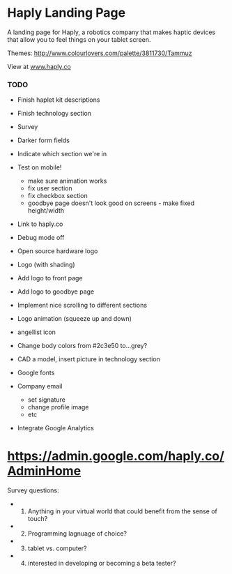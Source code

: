 # Haply Landing Page 

A landing page for Haply, a robotics company that makes haptic devices that allow you to feel things on your tablet screen.

Themes: http://www.colourlovers.com/palette/3811730/Tammuz

View at www.haply.co


### TODO ###
- Finish haplet kit descriptions 
- Finish technology section 
- Survey 
- Darker form fields
- Indicate which section we're in

- Test on mobile!
	- make sure animation works 
	- fix user section 
	- fix checkbox section 
	- goodbye page doesn't look good on screens - make fixed height/width

- Link to haply.co
- Debug mode off 

- Open source hardware logo
- Logo (with shading)
- Add logo to front page 
- Add logo to goodbye page 
- Implement nice scrolling to different sections
- Logo animation (squeeze up and down)
- angellist icon
- Change body colors from #2c3e50 to...grey? 
- CAD a model, insert picture in technology section 

- Google fonts 
- Company email 
	- set signature
	- change profile image 
	- etc

- Integrate Google Analytics

# https://admin.google.com/haply.co/AdminHome

Survey questions: 
- 1) Anything in your virtual world that could benefit from the sense of touch? 
- 2) Programming lagnuage of choice? 
- 3) tablet vs. computer? 
- 4) interested in developing or becoming a beta tester? 